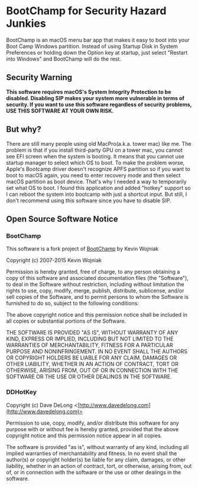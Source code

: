 # BootChamp for Security Hazard Junkies

BootChamp is an macOS menu bar app that makes it easy to boot into your Boot Camp Windows partition. Instead of using Startup Disk in System Preferences or holding down the Option key at startup, just select "Restart into Windows" and BootChamp will do the rest.

## Security Warning
**This software requires macOS's System Integrity Protection to be disabled. Disabling SIP makes your system more vulnerable in terms of security. If you want to use this software regardless of security problems, USE THIS SOFTWARE AT YOUR OWN RISK.**

## But why?
There are still many people using old MacPro(a.k.a. tower mac) like me. The problem is that if you install third-party GPU on a tower mac, you cannot see EFI screen when the system is booting. It means that you cannot use startup manager to select which OS to boot.
To make the problem worse, Apple's Bootcamp driver doesn't recognize APFS partition so if you want to boot to macOS again, you need to enter recovery mode and then select macOS partition as boot device.
That's why I needed a way to temporarily set what OS to boot. I found this application and added "hotkey" support so I can reboot the system into bootcamp with just a shortcut input.
But still, I don't recommend using this software since you have to disable SIP.

## Open Source Software Notice
### BootChamp
This software is a fork project of [BootChamp](https://github.com/kainjow/BootChamp) by Kevin Wojniak

Copyright (c) 2007-2015 Kevin Wojniak

Permission is hereby granted, free of charge, to any person obtaining a copy
of this software and associated documentation files (the "Software"), to deal
in the Software without restriction, including without limitation the rights
to use, copy, modify, merge, publish, distribute, sublicense, and/or sell
copies of the Software, and to permit persons to whom the Software is
furnished to do so, subject to the following conditions:

The above copyright notice and this permission notice shall be included in all
copies or substantial portions of the Software.

THE SOFTWARE IS PROVIDED "AS IS", WITHOUT WARRANTY OF ANY KIND, EXPRESS OR
IMPLIED, INCLUDING BUT NOT LIMITED TO THE WARRANTIES OF MERCHANTABILITY,
FITNESS FOR A PARTICULAR PURPOSE AND NONINFRINGEMENT. IN NO EVENT SHALL THE
AUTHORS OR COPYRIGHT HOLDERS BE LIABLE FOR ANY CLAIM, DAMAGES OR OTHER
LIABILITY, WHETHER IN AN ACTION OF CONTRACT, TORT OR OTHERWISE, ARISING FROM,
OUT OF OR IN CONNECTION WITH THE SOFTWARE OR THE USE OR OTHER DEALINGS IN THE
SOFTWARE.

### DDHotKey
Copyright (c) Dave DeLong <[http://www.davedelong.com](http://www.davedelong.com)>

Permission to use, copy, modify, and/or distribute this software for any purpose with or without fee is hereby granted, provided that the above copyright notice and this permission notice appear in all copies.

The software is  provided "as is", without warranty of any kind, including all implied warranties of merchantability and fitness. In no event shall the author(s) or copyright holder(s) be liable for any claim, damages, or other liability, whether in an action of contract, tort, or otherwise, arising from, out of, or in connection with the software or the use or other dealings in the software.

